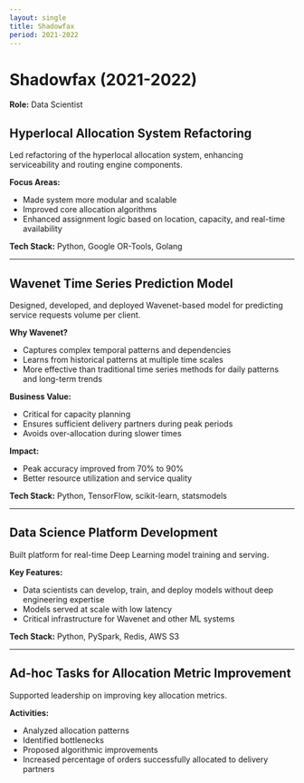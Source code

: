 ```yaml
---
layout: single
title: Shadowfax
period: 2021-2022
---
```


# Shadowfax (2021-2022)
**Role:** Data Scientist

## Hyperlocal Allocation System Refactoring

Led refactoring of the hyperlocal allocation system, enhancing serviceability and routing engine components.

**Focus Areas:**
- Made system more modular and scalable
- Improved core allocation algorithms
- Enhanced assignment logic based on location, capacity, and real-time availability

**Tech Stack:** Python, Google OR-Tools, Golang

---

## Wavenet Time Series Prediction Model

Designed, developed, and deployed Wavenet-based model for predicting service requests volume per client.

**Why Wavenet?**
- Captures complex temporal patterns and dependencies
- Learns from historical patterns at multiple time scales
- More effective than traditional time series methods for daily patterns and long-term trends

**Business Value:**
- Critical for capacity planning
- Ensures sufficient delivery partners during peak periods
- Avoids over-allocation during slower times

**Impact:**
- Peak accuracy improved from 70% to 90%
- Better resource utilization and service quality

**Tech Stack:** Python, TensorFlow, scikit-learn, statsmodels

---

## Data Science Platform Development

Built platform for real-time Deep Learning model training and serving.

**Key Features:**
- Data scientists can develop, train, and deploy models without deep engineering expertise
- Models served at scale with low latency
- Critical infrastructure for Wavenet and other ML systems

**Tech Stack:** Python, PySpark, Redis, AWS S3

---

## Ad-hoc Tasks for Allocation Metric Improvement

Supported leadership on improving key allocation metrics.

**Activities:**
- Analyzed allocation patterns
- Identified bottlenecks
- Proposed algorithmic improvements
- Increased percentage of orders successfully allocated to delivery partners
